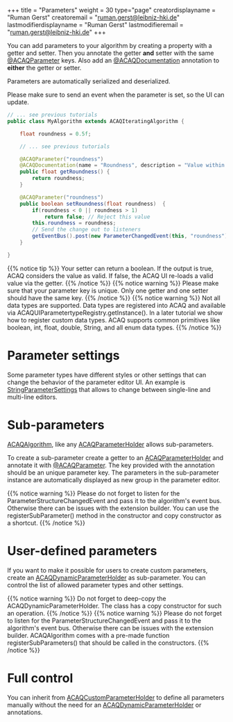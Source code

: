 +++
title = "Parameters"
weight = 30
type="page"
creatordisplayname = "Ruman Gerst"
creatoremail = "ruman.gerst@leibniz-hki.de"
lastmodifierdisplayname = "Ruman Gerst"
lastmodifieremail = "ruman.gerst@leibniz-hki.de"
+++

You can add parameters to your algorithm by creating a property with a getter and setter.
Then you annotate the getter **and** setter with the same [@ACAQParameter](/external/apidocs/org/hkijena/acaq5/api/parameters/ACAQParameter.html) keys. Also add an [@ACAQDocumentation](/external/apidocs/org/hkijena/acaq5/api/ACAQDocumentation.html) annotation to **either** the getter or setter.

Parameters are automatically serialized and deserialized.

Please make sure to send an event when the parameter is set, so the UI can update.

```java
// ... see previous tutorials
public class MyAlgorithm extends ACAQIteratingAlgorithm {

    float roundness = 0.5f;

    // ... see previous tutorials

    @ACAQParameter("roundness")
    @ACAQDocumentation(name = "Roundness", description = "Value within [0, 1]")
    public float getRoundness() {
        return roundness;
    }

    @ACAQParameter("roundness")
    public boolean setRoundness(float roundness)  {
        if(roundness < 0 || roundness > 1)
            return false; // Reject this value
        this.roundness = roundness;
        // Send the change out to listeners
        getEventBus().post(new ParameterChangedEvent(this, "roundness"));
    }

}
```

{{% notice tip %}}
Your setter can return a boolean. If the output is true, ACAQ considers the value as valid. If false, the ACAQ UI re-loads a valid value via the getter.
{{% /notice %}}
{{% notice warning %}}
Please make sure that your parameter key is unique. Only one getter and one setter should have the same key.
{{% /notice %}}
{{% notice warning %}}
Not all data types are supported. Data types are registered into ACAQ and available via ACAQUIParametertypeRegistry.getInstance(). In a later tutorial we show how to register custom data types. ACAQ supports common primitives like boolean, int, float, double, String, and all enum data types.
{{% /notice %}}

# Parameter settings

Some parameter types have different styles or other settings that can change the behavior of the parameter editor UI. An example is [StringParameterSettings](/external/apidocs/org/hkijena/acaq5/extensions/standardparametereditors/ui/parametereditors/StringParameterSettings.html) that allows to change between single-line and multi-line editors.

# Sub-parameters

[ACAQAlgorithm](/external/apidocs/org/hkijena/acaq5/api/algorithm/ACAQAlgorithm.html), like any [ACAQParameterHolder](/external/apidocs/org/hkijena/acaq5/api/parameters/ACAQParameterHolder.html) allows sub-parameters.

To create a sub-parameter create a getter to an [ACAQParameterHolder](/external/apidocs/org/hkijena/acaq5/api/parameters/ACAQParameterHolder.html) and annotate it with [@ACAQParameter](/external/apidocs/org/hkijena/acaq5/api/parameters/ACAQSubParameters.html). The key provided with the annotation should be an unique parameter key. The parameters in the sub-parameter instance are automatically displayed as new group in the parameter editor.

{{% notice warning %}}
Please do not forget to listen for the ParameterStructureChangedEvent and pass it to the algorithm's event bus. Otherwise there can be issues with the extension builder.
You can use the registerSubParameter() method in the constructor and copy constructor as a shortcut.
{{% /notice %}}

# User-defined parameters

If you want to make it possible for users to create custom parameters, create an [ACAQDynamicParameterHolder](/external/apidocs/org/hkijena/acaq5/api/parameters/ACAQDynamicParameterHolder.html) as sub-parameter.
You can control the list of allowed parameter types and other settings.

{{% notice warning %}}
Do not forget to deep-copy the ACAQDynamicParameterHolder. The class has a copy constructor for
such an operation.
{{% /notice %}}
{{% notice warning %}}
Please do not forget to listen for the ParameterStructureChangedEvent and pass it to the algorithm's event bus. Otherwise there can be issues with the extension builder.
ACAQAlgorithm comes with a pre-made function registerSubParameters() that should be called in the constructors.
{{% /notice %}}

# Full control

You can inherit from [ACAQCustomParameterHolder](/external/apidocs/org/hkijena/acaq5/api/parameters/ACAQCustomParameterHolder.html) to define all parameters manually without the need for an [ACAQDynamicParameterHolder](/external/apidocs/org/hkijena/acaq5/api/parameters/ACAQDynamicParameterHolder.html) or annotations.
